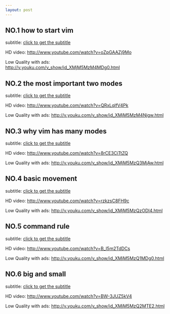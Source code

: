 ```yaml
---
layout: post
---
```

## NO.1 how to start vim 
subtitle: [click to get the subtitle](./files/1_star_vim.srt)

HD video: <http://www.youtube.com/watch?v=oZpGAAZj9Mo>

Low Quality with ads: <http://v.youku.com/v_show/id_XMjM5MzM4MDg0.html>

## NO.2 the most important two modes 
subtitle: [click to get the subtitle](./files/2_two_modes.srt)

HD video: <http://www.youtube.com/watch?v=QRxLqlfV4Pk>

Low Quality with ads: <http://v.youku.com/v_show/id_XMjM5MzM4Njgw.html>

## NO.3 why vim has many modes
subtitle: [click to get the subtitle](./files/3_why_modes.srt)

HD video: <http://www.youtube.com/watch?v=8rCE3CiTtZQ>

Low Quality with ads: <http://v.youku.com/v_show/id_XMjM5MzQ3MjAw.html>

## NO.4 basic movement
subtitle: [click to get the subtitle](./files/4_basic_move.srt)

HD video: <http://www.youtube.com/watch?v=rzkzsC8FH9c>

Low Quality with ads: <http://v.youku.com/v_show/id_XMjM5MzQzODI4.html>

## NO.5 command rule
subtitle: [click to get the subtitle](./files/5_command_rule.srt)

HD video: <http://www.youtube.com/watch?v=B_l5m2TdDCs>

Low Quality with ads: <http://v.youku.com/v_show/id_XMjM5MzQ1MDg0.html>

## NO.6 big and small
subtitle: [click to get the subtitle](./files/6_big_small.srt)

HD video: <http://www.youtube.com/watch?v=BW-3JUZ5kV4>

Low Quality with ads: <http://v.youku.com/v_show/id_XMjM5MzQ2MTE2.html>
